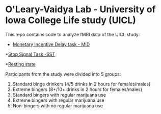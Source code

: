 # O'Leary-Vaidya Lab - University of Iowa College Life study (UICL)

This repo contains code to analyze fMRI data of the UICL study:
* [Monetary Incentive Delay task - MID](https://github.com/tientong98/OLearyVaidyaLab-UICL/tree/master/MID)

*[Stop Signal Task -SST](https://github.com/tientong98/OLearyVaidyaLab-UICL/tree/master/Rest)

*[Resting state](https://github.com/tientong98/OLearyVaidyaLab-UICL/tree/master/SST)

Participants from the study were divided into 5 groups:
1. Standard binge drinkers (4/5 drinks in 2 hours for females/males)
2. Extreme bingers (8+/10+ drinks in 2 hours for females/males)
3. Standard bingers with regular marijuana use
4. Extreme bingers with regular marijuana use
5. Non-bingers with no regular marijuana use
